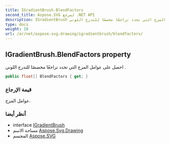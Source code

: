```yaml
---
title: IGradientBrush.BlendFactors
second_title: Aspose.SVG لمرجع .NET API
description: IGradientBrush ملكية. احصل على عوامل المزج التي تحدد تراجعًا مخصصًا للتدرج اللوني .
type: docs
weight: 10
url: /ar/net/aspose.svg.drawing/igradientbrush/blendfactors/
---
```

## IGradientBrush.BlendFactors property

احصل على عوامل المزج التي تحدد تراجعًا مخصصًا للتدرج اللوني .

```csharp
public float[] BlendFactors { get; }
```

### قيمة الإرجاع

عوامل المزج.

### أنظر أيضا

* interface [IGradientBrush](../)
* مساحة الاسم [Aspose.Svg.Drawing](../../igradientbrush/)
* المجسم [Aspose.SVG](../../../)


